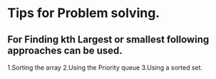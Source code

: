 # Tips for Problem solving.

## For Finding kth Largest or smallest following approaches can be used.

1.Sorting the array
2.Using the Priority queue
3.Using a sorted set.
